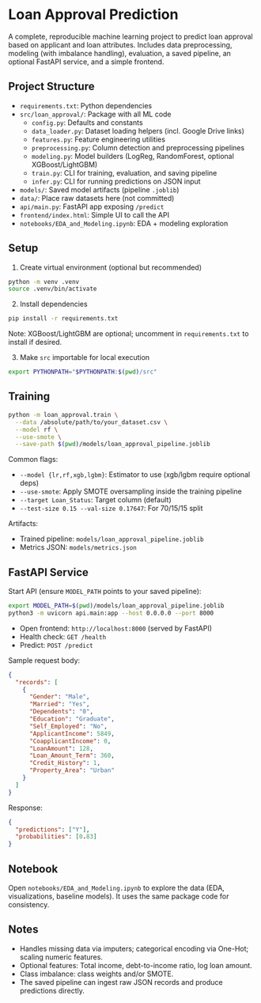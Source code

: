 # Loan Approval Prediction

A complete, reproducible machine learning project to predict loan approval based on applicant and loan attributes. Includes data preprocessing, modeling (with imbalance handling), evaluation, a saved pipeline, an optional FastAPI service, and a simple frontend.

## Project Structure

- `requirements.txt`: Python dependencies
- `src/loan_approval/`: Package with all ML code
  - `config.py`: Defaults and constants
  - `data_loader.py`: Dataset loading helpers (incl. Google Drive links)
  - `features.py`: Feature engineering utilities
  - `preprocessing.py`: Column detection and preprocessing pipelines
  - `modeling.py`: Model builders (LogReg, RandomForest, optional XGBoost/LightGBM)
  - `train.py`: CLI for training, evaluation, and saving pipeline
  - `infer.py`: CLI for running predictions on JSON input
- `models/`: Saved model artifacts (pipeline `.joblib`)
- `data/`: Place raw datasets here (not committed)
- `api/main.py`: FastAPI app exposing `/predict`
- `frontend/index.html`: Simple UI to call the API
- `notebooks/EDA_and_Modeling.ipynb`: EDA + modeling exploration

## Setup

1) Create virtual environment (optional but recommended)

```bash
python -m venv .venv
source .venv/bin/activate
```

2) Install dependencies

```bash
pip install -r requirements.txt
```

Note: XGBoost/LightGBM are optional; uncomment in `requirements.txt` to install if desired.

3) Make `src` importable for local execution

```bash
export PYTHONPATH="$PYTHONPATH:$(pwd)/src"
```

## Training

```bash
python -m loan_approval.train \
  --data /absolute/path/to/your_dataset.csv \
  --model rf \
  --use-smote \
  --save-path $(pwd)/models/loan_approval_pipeline.joblib
```

Common flags:
- `--model {lr,rf,xgb,lgbm}`: Estimator to use (xgb/lgbm require optional deps)
- `--use-smote`: Apply SMOTE oversampling inside the training pipeline
- `--target Loan_Status`: Target column (default)
- `--test-size 0.15 --val-size 0.17647`: For 70/15/15 split

Artifacts:
- Trained pipeline: `models/loan_approval_pipeline.joblib`
- Metrics JSON: `models/metrics.json`

## FastAPI Service

Start API (ensure `MODEL_PATH` points to your saved pipeline):

```bash
export MODEL_PATH=$(pwd)/models/loan_approval_pipeline.joblib
python3 -m uvicorn api.main:app --host 0.0.0.0 --port 8000
```

- Open frontend: `http://localhost:8000` (served by FastAPI)
- Health check: `GET /health`
- Predict: `POST /predict`

Sample request body:

```json
{
  "records": [
    {
      "Gender": "Male",
      "Married": "Yes",
      "Dependents": "0",
      "Education": "Graduate",
      "Self_Employed": "No",
      "ApplicantIncome": 5849,
      "CoapplicantIncome": 0,
      "LoanAmount": 128,
      "Loan_Amount_Term": 360,
      "Credit_History": 1,
      "Property_Area": "Urban"
    }
  ]
}
```

Response:

```json
{
  "predictions": ["Y"],
  "probabilities": [0.83]
}
```

## Notebook

Open `notebooks/EDA_and_Modeling.ipynb` to explore the data (EDA, visualizations, baseline models). It uses the same package code for consistency.

## Notes

- Handles missing data via imputers; categorical encoding via One-Hot; scaling numeric features.
- Optional features: Total income, debt-to-income ratio, log loan amount.
- Class imbalance: class weights and/or SMOTE.
- The saved pipeline can ingest raw JSON records and produce predictions directly.
